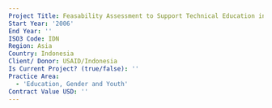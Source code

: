 ```yaml
---
Project Title: Feasability Assessment to Support Technical Education in Aech Province
Start Year: '2006'
End Year: ''
ISO3 Code: IDN
Region: Asia
Country: Indonesia
Client/ Donor: USAID/Indonesia
Is Current Project? (true/false): ''
Practice Area:
  - 'Education, Gender and Youth'
Contract Value USD: ''
---
```

